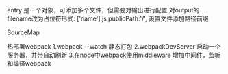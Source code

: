 entry 是一个对象，可添加多个文件，但需要对输出进行配置
对output的filename改为占位符形式: ['name'].js
  publicPath:'/',  设置文件添加路径前缀

SourceMap

热部署webpack
1.webpack --watch 静态打包
2.webpackDevServer 启动一个服务器，并带自动刷新
3.在node中webpack使用middleware 增加中间件，监听和编译webpack